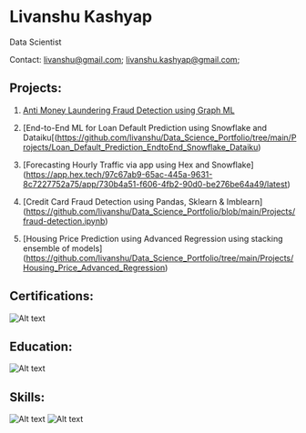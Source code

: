 # Livanshu Kashyap
Data Scientist

Contact: livanshu@gmail.com; livanshu.kashyap@gmail.com; 

## Projects:
1. [Anti Money Laundering Fraud Detection using Graph ML]("Link",[https://github.com/livanshu/Data_Science_Portfolio/tree/main/Projects/AML_TigerGraph_GSQL](url))

2. [End-to-End ML for Loan Default Prediction using Snowflake and Dataiku[(https://github.com/livanshu/Data_Science_Portfolio/tree/main/Projects/Loan_Default_Prediction_EndtoEnd_Snowflake_Dataiku)

3. [Forecasting Hourly Traffic via app using Hex and Snowflake] (https://app.hex.tech/97c67ab9-65ac-445a-9631-8c7227752a75/app/730b4a51-f606-4fb2-90d0-be276be64a49/latest)

4. [Credit Card Fraud Detection using Pandas, Sklearn & Imblearn] (https://github.com/livanshu/Data_Science_Portfolio/blob/main/Projects/fraud-detection.ipynb)

5. [Housing Price Prediction using Advanced Regression using stacking ensemble of models] (https://github.com/livanshu/Data_Science_Portfolio/tree/main/Projects/Housing_Price_Advanced_Regression)

   


## Certifications:
![Alt text](https://github.com/livanshu/Data_Science_Portfolio/blob/main/My%20Cheat%20Sheets/Portfolio%20Images/111.png)

## Education:
![Alt text](https://github.com/livanshu/Data_Science_Portfolio/blob/main/My%20Cheat%20Sheets/Portfolio%20Images/113.png)

## Skills:
![Alt text](https://github.com/livanshu/Data_Science_Portfolio/blob/main/My%20Cheat%20Sheets/Portfolio%20Images/114.png)
![Alt text](https://github.com/livanshu/Data_Science_Portfolio/blob/main/My%20Cheat%20Sheets/Portfolio%20Images/112.png)
